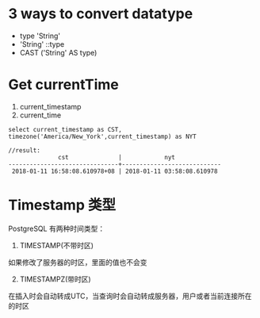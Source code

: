 # 3 ways to convert datatype
- type 'String'
- 'String' ::type
- CAST ('String' AS type)


# Get currentTime

1. current_timestamp
2. current_time 

```JS
select current_timestamp as CST, timezone('America/New_York',current_timestamp) as NYT

//result: 
              cst              |            nyt
-------------------------------+----------------------------
 2018-01-11 16:58:08.610978+08 | 2018-01-11 03:58:08.610978
```


# Timestamp 类型

PostgreSQL 有两种时间类型： 

1. TIMESTAMP(不带时区)
  
  如果修改了服务器的时区，里面的值也不会变

2. TIMESTAMPZ(带时区)

  在插入时会自动转成UTC，当查询时会自动转成服务器，用户或者当前连接所在的时区

